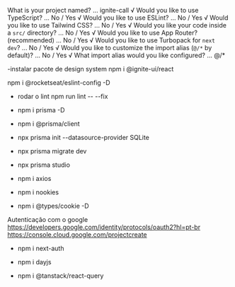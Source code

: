 What is your project named? ... ignite-call
√ Would you like to use TypeScript? ... No / Yes
√ Would you like to use ESLint? ... No / Yes
√ Would you like to use Tailwind CSS? ... No / Yes
√ Would you like your code inside a `src/` directory? ... No / Yes
√ Would you like to use App Router? (recommended) ... No / Yes
√ Would you like to use Turbopack for `next dev`? ... No / Yes
√ Would you like to customize the import alias (`@/*` by default)? ... No / Yes
√ What import alias would you like configured? ... @/\*

-instalar pacote de design system
npm i @ignite-ui/react

npm i @rocketseat/eslint-config -D

- rodar o lint npm run lint -- --fix

- npm i prisma -D
- npm i @prisma/client
- npx prisma init --datasource-provider SQLite
- npx prisma migrate dev
- npx prisma studio

- npm i axios
- npm i nookies
- npm i @types/cookie -D

Autenticação com o google
https://developers.google.com/identity/protocols/oauth2?hl=pt-br
https://console.cloud.google.com/projectcreate

- npm i next-auth

- npm i dayjs

- npm i @tanstack/react-query
